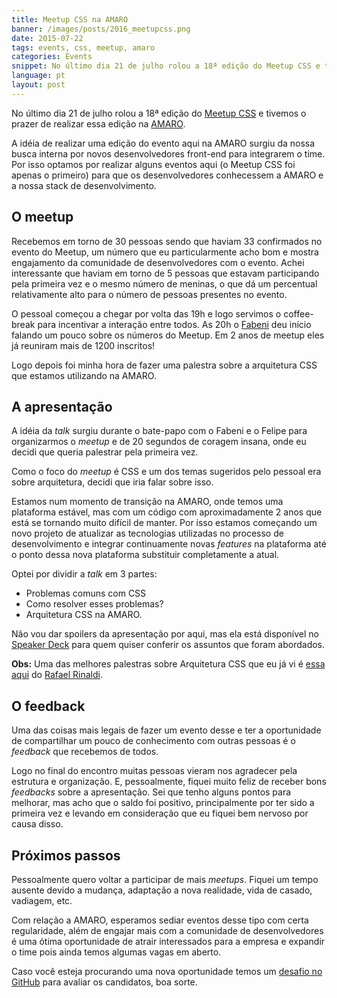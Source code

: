```yaml
---
title: Meetup CSS na AMARO
banner: /images/posts/2016_meetupcss.png
date: 2015-07-22
tags: events, css, meetup, amaro
categories: Events
snippet: No último dia 21 de julho rolou a 18ª edição do Meetup CSS e tivemos o prazer de realizar essa edição na AMARO.
language: pt
layout: post
---
```


No último dia 21 de julho rolou a 18ª edição do [Meetup CSS](https://twitter.com/meetupcss) e tivemos o prazer de realizar essa edição na [AMARO](https://amaro.com/).

A idéia de realizar uma edição do evento aqui na AMARO surgiu da nossa busca interna por novos desenvolvedores front-end para integrarem o time. Por isso optamos por realizar alguns eventos aqui (o Meetup CSS foi apenas o primeiro) para que os desenvolvedores conhecessem a AMARO e a nossa stack de desenvolvimento.

## O meetup

Recebemos em torno de 30 pessoas sendo que haviam 33 confirmados no evento do Meetup, um número que eu particularmente acho bom e mostra engajamento da comunidade de desenvolvedores com o evento. Achei interessante que haviam em torno de 5 pessoas que estavam participando pela primeira vez e o mesmo número de meninas, o que dá um percentual relativamente alto para o número de pessoas presentes no evento.

O pessoal começou a chegar por volta das 19h e logo servimos o coffee-break para incentivar a interação entre todos. As 20h o [Fabeni](https://twitter.com/raphaelfabeni) deu início falando um pouco sobre os números do Meetup. Em 2 anos de meetup eles já reuniram mais de 1200 inscritos!

Logo depois foi minha hora de fazer uma palestra sobre a arquitetura CSS que estamos utilizando na AMARO.

## A apresentação

A idéia da _talk_ surgiu durante o bate-papo com o Fabeni e o Felipe para organizarmos o _meetup_ e de 20 segundos de coragem insana, onde eu decidi que queria palestrar pela primeira vez.

Como o foco do _meetup_ é CSS e um dos temas sugeridos pelo pessoal era sobre arquitetura, decidi que iria falar sobre isso.

Estamos num momento de transição na AMARO, onde temos uma plataforma estável, mas com um código com aproximadamente 2 anos que está se tornando muito difícil de manter. Por isso estamos começando um novo projeto de atualizar as tecnologias utilizadas no processo de desenvolvimento e integrar continuamente novas _features_ na plataforma até o ponto dessa nova plataforma substituir completamente a atual.

Optei por dividir a _talk_ em 3 partes:

- Problemas comuns com CSS
- Como resolver esses problemas?
- Arquitetura CSS na AMARO.

Não vou dar spoilers da apresentação por aqui, mas ela está disponível no [Speaker Deck](https://speakerdeck.com/cassiocardoso/arquitetura-css-na-amaro) para quem quiser conferir os assuntos que foram abordados.

**Obs:** Uma das melhores palestras sobre Arquitetura CSS que eu já vi é [essa aqui](https://speakerdeck.com/rafaelrinaldi/arquitetura-css) do [Rafael Rinaldi](https://twitter.com/rafaelrinaldi).

## O feedback

Uma das coisas mais legais de fazer um evento desse e ter a oportunidade de compartilhar um pouco de conhecimento com outras pessoas é o _feedback_ que recebemos de todos.

Logo no final do encontro muitas pessoas vieram nos agradecer pela estrutura e organização. E, pessoalmente, fiquei muito feliz de receber bons _feedbacks_ sobre a apresentação. Sei que tenho alguns pontos para melhorar, mas acho que o saldo foi positivo, principalmente por ter sido a primeira vez e levando em consideração que eu fiquei bem nervoso por causa disso.

## Próximos passos

Pessoalmente quero voltar a participar de mais _meetups_. Fiquei um tempo ausente devido a mudança, adaptação a nova realidade, vida de casado, vadiagem, etc.

Com relação a AMARO, esperamos sediar eventos desse tipo com certa regularidade, além de engajar mais com a comunidade de desenvolvedores é uma ótima oportunidade de atrair interessados para a empresa e expandir o time pois ainda temos algumas vagas em aberto.

Caso você esteja procurando uma nova oportunidade temos um [desafio no GitHub](https://github.com/amaroteam/front-end-challenge) para avaliar os candidatos, boa sorte.
